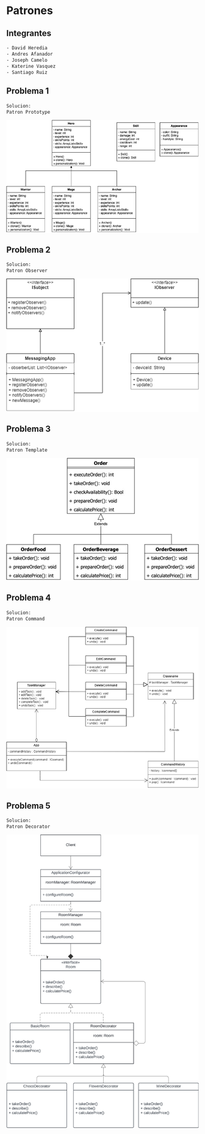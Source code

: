 # Patrones

## Integrantes
    - David Heredia
    - Andres Afanador
    - Joseph Camelo
    - Katerine Vasquez
    - Santiago Ruiz

## Problema 1
    Solucion:
    Patron Prototype

![prototype](prototype.png)

## Problema 2
    Solucion:
    Patron Observer

![prototype](observer.png)

## Problema 3
    Solucion:
    Patron Template
    
![prototype](template.png)

## Problema 4
    Solucion:
    Patron Command

![prototype](command.png)
## Problema 5
    Solucion:
    Patron Decorator

![prototype](decorator.png)
